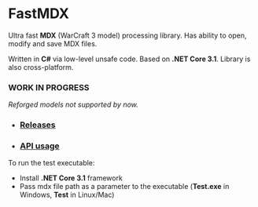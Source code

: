 # FastMDX

Ultra fast **MDX** (WarCraft 3 model) processing library. Has ability to open, modify and save MDX files.

Written in **C#** via low-level unsafe code. Based on **.NET Core 3.1**. Library is also cross-platform.

### WORK IN PROGRESS

*Reforged models not supported by now.*

- ### [Releases](../../releases)
- ### [API usage](../../wiki/API-usage)

To run the test executable:
- Install **.NET Core 3.1** framework
- Pass mdx file path as a parameter to the executable (**Test.exe** in Windows, **Test** in Linux/Mac)
